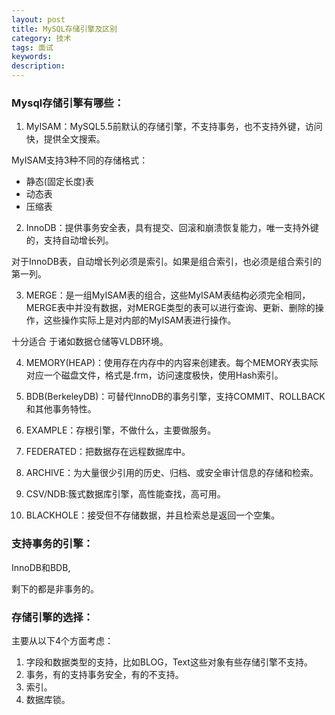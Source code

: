 ```yaml
---
layout: post
title: MySQL存储引擎及区别
category: 技术
tags: 面试
keywords: 
description: 
---
```



### Mysql存储引擎有哪些：
1. MyISAM：MySQL5.5前默认的存储引擎，不支持事务，也不支持外键，访问快，提供全文搜索。

MyISAM支持3种不同的存储格式：
- 静态(固定长度)表
- 动态表
- 压缩表
2. InnoDB：提供事务安全表，具有提交、回滚和崩溃恢复能力，唯一支持外键的，支持自动增长列。

对于InnoDB表，自动增长列必须是索引。如果是组合索引，也必须是组合索引的第一列。

3. MERGE：是一组MyISAM表的组合，这些MyISAM表结构必须完全相同，MERGE表中并没有数据，对MERGE类型的表可以进行查询、更新、删除的操作，这些操作实际上是对内部的MyISAM表进行操作。

十分适合 于诸如数据仓储等VLDB环境。

4. MEMORY(HEAP)：使用存在内存中的内容来创建表。每个MEMORY表实际对应一个磁盘文件，格式是.frm，访问速度极快，使用Hash索引。

5. BDB(BerkeleyDB)：可替代InnoDB的事务引擎，支持COMMIT、ROLLBACK和其他事务特性。

6. EXAMPLE：存根引擎，不做什么，主要做服务。

7. FEDERATED：把数据存在远程数据库中。

8. ARCHIVE：为大量很少引用的历史、归档、或安全审计信息的存储和检索。

9. CSV/NDB:簇式数据库引擎，高性能查找，高可用。

10. BLACKHOLE：接受但不存储数据，并且检索总是返回一个空集。


### 支持事务的引擎：
InnoDB和BDB,

剩下的都是非事务的。


### 存储引擎的选择：
主要从以下4个方面考虑：

1. 字段和数据类型的支持，比如BLOG，Text这些对象有些存储引擎不支持。
2. 事务，有的支持事务安全，有的不支持。
3. 索引。
4. 数据库锁。





